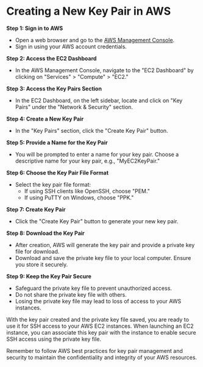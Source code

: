# Creating a New Key Pair in AWS

**Step 1: Sign in to AWS**

- Open a web browser and go to the [AWS Management Console](https://aws.amazon.com/).
- Sign in using your AWS account credentials.

**Step 2: Access the EC2 Dashboard**

- In the AWS Management Console, navigate to the "EC2 Dashboard" by clicking on "Services" > "Compute" > "EC2."

**Step 3: Access the Key Pairs Section**

- In the EC2 Dashboard, on the left sidebar, locate and click on "Key Pairs" under the "Network & Security" section.

**Step 4: Create a New Key Pair**

- In the "Key Pairs" section, click the "Create Key Pair" button.

**Step 5: Provide a Name for the Key Pair**

- You will be prompted to enter a name for your key pair. Choose a descriptive name for your key pair, e.g., "MyEC2KeyPair."

**Step 6: Choose the Key Pair File Format**

- Select the key pair file format:
    - If using SSH clients like OpenSSH, choose "PEM."
    - If using PuTTY on Windows, choose "PPK."

**Step 7: Create Key Pair**

- Click the "Create Key Pair" button to generate your new key pair.

**Step 8: Download the Key Pair**

- After creation, AWS will generate the key pair and provide a private key file for download.
- Download and save the private key file to your local computer. Ensure you store it securely.

**Step 9: Keep the Key Pair Secure**

- Safeguard the private key file to prevent unauthorized access.
- Do not share the private key file with others.
- Losing the private key file may lead to loss of access to your AWS instances.

With the key pair created and the private key file saved, you are ready to use it for SSH access to your AWS EC2 instances. When launching an EC2 instance, you can associate this key pair with the instance to enable secure SSH access using the private key file.

Remember to follow AWS best practices for key pair management and security to maintain the confidentiality and integrity of your AWS resources.
